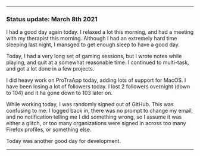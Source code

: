 ***

### Status update: March 8th 2021

I had a good day again today. I relaxed a lot this morning, and had a meeting with my therapist this morning. Although I had an extremely hard time sleeping last night, I mansged to get enough sleep to have a good day.

Today, I had a very long set of gaming sessions, but I wrote notes while playing, and quit at a somewhat reasonable time. I continued to multi-task, and got a lot done in a few projects.

I did heavy work on ProTraApp today, adding lots of support for MacOS. I have been losing a lot of followers today. I lost 2 followers overnight (down to 104) and it ha gone down to 103 later on.

While working today, I was randomly signed out of GitHub. This was confusing to me. I logged back in, there was no prompt to change my email, and no notification telling me I did something wrong, so I assume it was either a glitch, or too many organizations were signed in across too many Firefox profiles, or something else.

Today was another good day for development.

***

